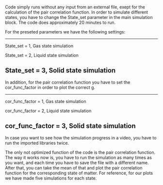 Code simply runs without any input from an external file, exept for the calculation of the pair correlation function. In order to simulate different 
states, you have to change the State_set parameter in the main simulation block. The code does approximately 20 minutes to run.

For the preseted parameters we have the following settings:

------------------------------------------------
State_set = 1, Gas state simulation 

State_set = 2, Liquid state simulation 

State_set = 3, Solid state simulation 
------------------------------------------------

In addition, for the pair correlation function you have to set the cor_func_factor in order to plot the correct g.

------------------------------------------------
cor_func_factor = 1, Gas state simulation 

cor_func_factor = 2, Liquid state simulation 

cor_func_factor = 3, Solid state simulation 
------------------------------------------------



In case you want to see how the simulation progress in a video, you have to run the imported libraries 
twice.

The only not optimized function of the code is the pair correlation function. The way it works now is, 
you have to run the simulation as many times as you want, and each time you have to save the file with 
a different name. After that, you can take the mean of that and plot the pair correlation function for the 
corresponding state of matter. For reference, for our plots we have made five simulations for each state.
